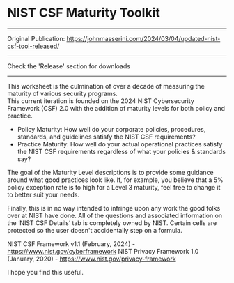 # NIST CSF Maturity Toolkit
****************************
Original Publication: https://johnmasserini.com/2024/03/04/updated-nist-csf-tool-released/
****************************
Check the 'Release' section for downloads
****************************

This worksheet is the culmination of over a decade of measuring the maturity of various security programs.  
This current iteration is founded on the 2024 NIST Cybersecurity Framework (CSF) 2.0 with the addition of maturity levels for both policy and practice.

* Policy Maturity: How well do your corporate policies, procedures, standards, and guidelines satisfy the NIST CSF requirements?
* Practice Maturity: How well do your actual operational practices satisfy the NIST CSF requirements regardless of what your policies & standards say?

The goal of the Maturity Level descriptions is to provide some guidance around what good practices look like.  If, for example, you believe that a 5% policy exception rate is to high for a Level 3 maturity, feel free to change it to better suit your needs. 

Finally, this is in no way intended to infringe upon any work the good folks over at NIST have done.  All of the questions and associated information on the ‘NIST CSF Details’ tab is completely owned by NIST. Certain cells are protected so the user doesn't accidentally step on a formula.  

NIST CSF Framework v1.1 (February, 2024) - https://www.nist.gov/cyberframework
NIST Privacy Framework 1.0 (January, 2020) - https://www.nist.gov/privacy-framework

I hope you find this useful.
